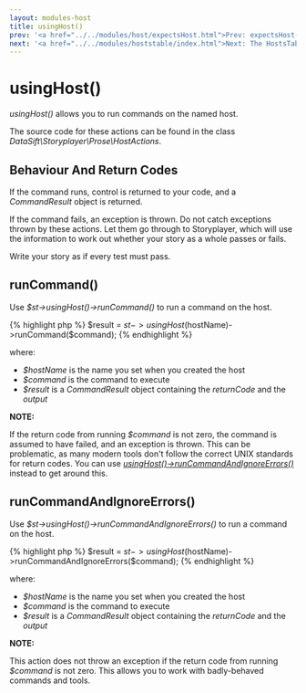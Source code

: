 ```yaml
---
layout: modules-host
title: usingHost()
prev: '<a href="../../modules/host/expectsHost.html">Prev: expectsHost()</a>'
next: '<a href="../../modules/hoststable/index.html">Next: The HostsTable Module</a>'
---
```


# usingHost()

_usingHost()_ allows you to run commands on the named host.

The source code for these actions can be found in the class _DataSift\Storyplayer\Prose\HostActions_.

## Behaviour And Return Codes

If the command runs, control is returned to your code, and a _CommandResult_ object is returned.

If the command fails, an exception is thrown. Do not catch exceptions thrown by these actions. Let them go through to Storyplayer, which will use the information to work out whether your story as a whole passes or fails.

Write your story as if every test must pass.

## runCommand()

Use _$st->usingHost()->runCommand()_ to run a command on the host.

{% highlight php %}
$result = $st->usingHost($hostName)->runCommand($command);
{% endhighlight %}

where:

* _$hostName_ is the name you set when you created the host
* _$command_ is the command to execute
* _$result_ is a _CommandResult_ object containing the _returnCode_ and the _output_

__NOTE:__

If the return code from running _$command_ is not zero, the command is assumed to have failed, and an exception is thrown.  This can be problematic, as many modern tools don't follow the correct UNIX standards for return codes.  You can use _[usingHost()->runCommandAndIgnoreErrors()](#runcommandandignoreerrors)_ instead to get around this.

## runCommandAndIgnoreErrors()

Use _$st->usingHost()->runCommandAndIgnoreErrors()_ to run a command on the host.

{% highlight php %}
$result = $st->usingHost($hostName)->runCommandAndIgnoreErrors($command);
{% endhighlight %}

where:

* _$hostName_ is the name you set when you created the host
* _$command_ is the command to execute
* _$result_ is a _CommandResult_ object containing the _returnCode_ and the _output_

__NOTE:__

This action does not throw an exception if the return code from running _$command_ is not zero.  This allows you to work with badly-behaved commands and tools.